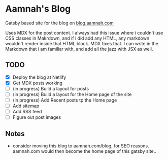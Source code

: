 # Aamnah's Blog

Gatsby based site for the blog on [blog.aamnah.com](https://blog.aamnah.com)

Uses MDX for the post content. I always had this issue where i couldn't use CSS classes in Makrdown, and if i did add any HTML, any markdown wouldn't render inside that HTML block. MDX fixes that. I can write in the Markdown that i am familiar with, and add all the jazz with JSX as well.

## TODO

- [x] Deploy the blog at Netlify
- [x] Get MDX posts working
- [ ] (in progress) Build a layout for posts
- [ ] (in progress) Build a layout for the Home page of the site
- [ ] (in progress) Add Recent posts tp the Home page
- [ ] Add sitemap
- [ ] Add RSS feed
- [ ] Figure out post images

## Notes

- consider moving this blog to aamnah.com/blog, for SEO reasons. aamnah.com would then become the home page of this gatsby site..
